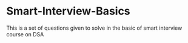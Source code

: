 # Smart-Interview-Basics
This is a set of questions given to solve in the basic of smart interview course on DSA
